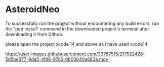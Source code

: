 # AsteroidNeo


To successfully run the project without encountering any build errors, run the "pod install" command in the downloaded project's terminal after downloading it from Github.

please open the project xcode 14 and above as i have used xcode14.




https://user-images.githubusercontent.com/33787515/217522428-5d5be377-9da5-4fd6-97c6-0b03040a683a.mov

